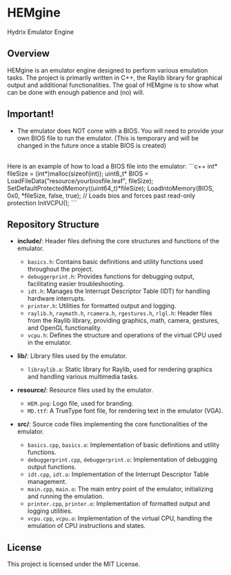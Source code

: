 # HEMgine

Hydrix Emulator Engine

## Overview

HEMgine is an emulator engine designed to perform various emulation tasks. The project is primarily written in C++, the Raylib library for graphical output and additional functionalities. The goal of HEMgine is to show what can be done with enough patience and (no) will.

## Important!
- The emulator does NOT come with a BIOS. You will need to provide your own BIOS file to run the emulator. (This is temporary and will be changed in the future once a stable BIOS is created)
<br>
Here is an example of how to load a BIOS file into the emulator:
```c++
int* fileSize = (int*)malloc(sizeof(int));
uint8_t* BIOS = LoadFileData("resource/yourbiosfile.leaf", fileSize);
SetDefaultProtectedMemory((uint64_t)*fileSize);
LoadIntoMemory(BIOS, 0x0, *fileSize, false, true); // Loads bios and forces past read-only protection
InitVCPU();
```

## Repository Structure

- **include/**: Header files defining the core structures and functions of the emulator.
  - `basics.h`: Contains basic definitions and utility functions used throughout the project.
  - `debuggerprint.h`: Provides functions for debugging output, facilitating easier troubleshooting.
  - `idt.h`: Manages the Interrupt Descriptor Table (IDT) for handling hardware interrupts.
  - `printer.h`: Utilities for formatted output and logging.
  - `raylib.h`, `raymath.h`, `rcamera.h`, `rgestures.h`, `rlgl.h`: Header files from the Raylib library, providing graphics, math, camera, gestures, and OpenGL functionality.
  - `vcpu.h`: Defines the structure and operations of the virtual CPU used in the emulator.

- **lib/**: Library files used by the emulator.
  - `libraylib.a`: Static library for Raylib, used for rendering graphics and handling various multimedia tasks.

- **resource/**: Resource files used by the emulator.
  - `HEM.png`: Logo file, used for branding.
  - `MD.ttf`: A TrueType font file, for rendering text in the emulator (VGA).

- **src/**: Source code files implementing the core functionalities of the emulator.
  - `basics.cpp`, `basics.o`: Implementation of basic definitions and utility functions.
  - `debuggerprint.cpp`, `debuggerprint.o`: Implementation of debugging output functions.
  - `idt.cpp`, `idt.o`: Implementation of the Interrupt Descriptor Table management.
  - `main.cpp`, `main.o`: The main entry point of the emulator, initializing and running the emulation.
  - `printer.cpp`, `printer.o`: Implementation of formatted output and logging utilities.
  - `vcpu.cpp`, `vcpu.o`: Implementation of the virtual CPU, handling the emulation of CPU instructions and states.

## License

This project is licensed under the MIT License.
